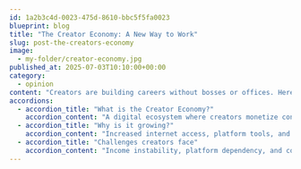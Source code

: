 ```yaml
---
id: 1a2b3c4d-0023-475d-8610-bbc5f5fa0023
blueprint: blog
title: "The Creator Economy: A New Way to Work"
slug: post-the-creators-economy
image:
  - my-folder/creator-economy.jpg
published_at: 2025-07-03T10:10:00+00:00
category:
  - opinion
content: "Creators are building careers without bosses or offices. Here’s what that means for the future."
accordions:
  - accordion_title: "What is the Creator Economy?"
    accordion_content: "A digital ecosystem where creators monetize content independently."
  - accordion_title: "Why is it growing?"
    accordion_content: "Increased internet access, platform tools, and audience demand for authentic content."
  - accordion_title: "Challenges creators face"
    accordion_content: "Income instability, platform dependency, and content saturation."
---
```


